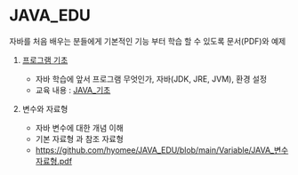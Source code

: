 # JAVA_EDU
자바를 처음 배우는 분들에게 기본적인 기능 부터 학습 할 수 있도록 문서(PDF)와 예제

1. [프로그램 기초](https://github.com/hyomee/JAVA_EDU/tree/main/FirstJava)
   - 자바 학습에 앞서 프로그램 무엇인가, 자바(JDK, JRE, JVM), 환경 설정 
   - 교육 내용 : [JAVA_기초](https://github.com/hyomee/JAVA_EDU/blob/main/FirstJava/JAVA_기초.pdf)

2. 변수와 자료형 
   - 자바 변수에 대한 개념 이해 
   - 기본 자료형 과 참조 자료형 
   - https://github.com/hyomee/JAVA_EDU/blob/main/Variable/JAVA_변수자료형.pdf 
